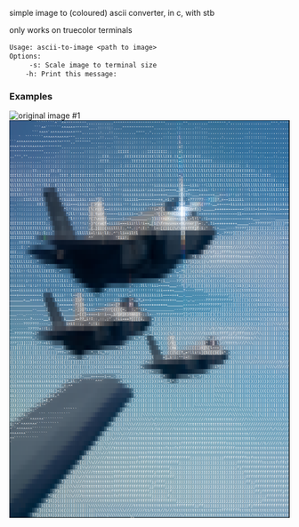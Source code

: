simple image to (coloured) ascii converter, in c, with stb

only works on truecolor terminals

    Usage: ascii-to-image <path to image>
    Options:
         -s: Scale image to terminal size
        -h: Print this message: 

### Examples

![original image #1](./images/image.jpeg "original image #1")
![original image #2](./images/ascii-image.png "ascii image #1")
